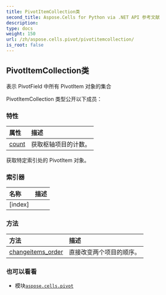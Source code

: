```yaml
---
title: PivotItemCollection类
second_title: Aspose.Cells for Python via .NET API 参考文献
description:
type: docs
weight: 150
url: /zh/aspose.cells.pivot/pivotitemcollection/
is_root: false
---
```

## PivotItemCollection类
表示 PivotField 中所有 PivotItem 对象的集合



PivotItemCollection 类型公开以下成员：

### 特性
|属性|描述|
| :- | :- |
| [count](/cells/python-net/zh/aspose.cells.pivot/pivotitemcollection/count) |获取枢轴项目的计数。|



获取特定索引处的 PivotItem 对象。
### 索引器
|名称|描述|
| :- | :- |
| [index] |  |


### 方法
|方法|描述|
| :- | :- |
| [changeitems_order](/cells/python-net/zh/aspose.cells.pivot/pivotitemcollection/changeitems_order/#int-int) |直接改变两个项目的顺序。|



### 也可以看看
* 模块[`aspose.cells.pivot`](..)
